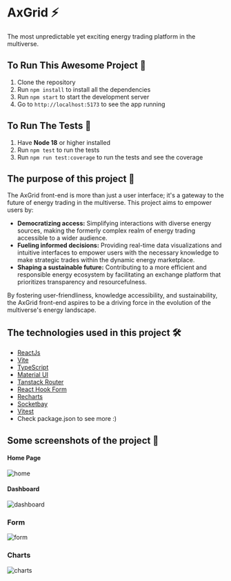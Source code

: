 # AxGrid ⚡

The most unpredictable yet exciting energy trading platform in the multiverse.

## To Run This Awesome Project 🚀

1. Clone the repository
2. Run `npm install` to install all the dependencies
3. Run `npm start` to start the development server
4. Go to `http://localhost:5173` to see the app running

## To Run The Tests 🧪

1. Have **Node 18** or higher installed
2. Run `npm test` to run the tests
3. Run `npm run test:coverage` to run the tests and see the coverage

## The purpose of this project 🎯

The AxGrid front-end is more than just a user interface; it's a gateway to the future of energy trading in the
multiverse. This project aims to empower users by:

- **Democratizing access:** Simplifying interactions with diverse energy sources, making the formerly complex realm of
  energy trading accessible to a wider audience.
- **Fueling informed decisions:** Providing real-time data visualizations and intuitive interfaces to empower users with
  the
  necessary knowledge to make strategic trades within the dynamic energy marketplace.
- **Shaping a sustainable future:** Contributing to a more efficient and responsible energy ecosystem by facilitating an
  exchange platform that prioritizes transparency and resourcefulness.

By fostering user-friendliness, knowledge accessibility, and sustainability, the AxGrid front-end aspires to be a
driving force in the evolution of the multiverse's energy landscape.

## The technologies used in this project 🛠️

- [ReactJs](https://reactjs.org/)
- [Vite](https://vitejs.dev/)
- [TypeScript](https://www.typescriptlang.org/)
- [Material UI](https://mui.com/)
- [Tanstack Router](https://tanstack.com/router/latest)
- [React Hook Form](https://react-hook-form.com/)
- [Recharts](https://recharts.org/)
- [Socketbay](https://socketsbay.com/)
- [Vitest](https://vitest.dev/)
- Check package.json to see more :)

## Some screenshots of the project 📸

#### Home Page

![home](https://i.ibb.co/xjxRVQq/image.png)

#### Dashboard

![dashboard](https://i.ibb.co/0Bh3y3W/image.png)

### Form

![form](https://i.ibb.co/RzYxQcP/image.png)

### Charts

![charts](https://i.ibb.co/X4D7pdb/image.png)
